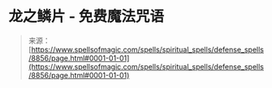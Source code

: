 <!--yml

category: 未分类

date: 2024-06-12 18:44:25

-->

# 龙之鳞片 - 免费魔法咒语

> 来源：[https://www.spellsofmagic.com/spells/spiritual_spells/defense_spells/8856/page.html#0001-01-01](https://www.spellsofmagic.com/spells/spiritual_spells/defense_spells/8856/page.html#0001-01-01)
